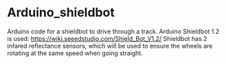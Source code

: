 # Arduino_shieldbot
Arduino code for a shieldbot to drive through a track.
Arduino Shieldbot 1.2 is used: https://wiki.seeedstudio.com/Shield_Bot_V1.2/
Shieldbot has 2 infared reflectance sensors, which will be used to ensure the wheels are rotating at the same speed when going straight.
